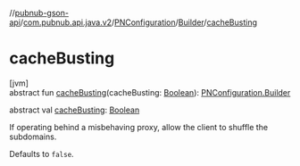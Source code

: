 //[pubnub-gson-api](../../../../index.md)/[com.pubnub.api.java.v2](../../index.md)/[PNConfiguration](../index.md)/[Builder](index.md)/[cacheBusting](cache-busting.md)

# cacheBusting

[jvm]\
abstract fun [cacheBusting](cache-busting.md)(cacheBusting: [Boolean](https://kotlinlang.org/api/latest/jvm/stdlib/kotlin/-boolean/index.html)): [PNConfiguration.Builder](index.md)

abstract val [cacheBusting](cache-busting.md): [Boolean](https://kotlinlang.org/api/latest/jvm/stdlib/kotlin/-boolean/index.html)

If operating behind a misbehaving proxy, allow the client to shuffle the subdomains.

Defaults to `false`.

